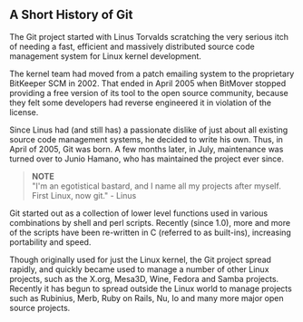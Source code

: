 <!--
SPDX-FileCopyrightText: 2008 Scott Chacon <schacon@gmail.com>

SPDX-License-Identifier: CC-BY-SA-3.0
-->

## A Short History of Git

The Git project started
with Linus Torvalds scratching the very serious itch of needing a fast,
efficient and massively distributed source code management system
for Linux kernel development.

The kernel team had moved from a patch emailing system
to the proprietary BitKeeper SCM in 2002.
That ended in April 2005 when BitMover stopped providing a free version of its tool
to the open source community,
because they felt some developers had reverse engineered it
in violation of the license.

Since Linus had (and still has)
a passionate dislike of just about all existing source code management systems,
he decided to write his own.
Thus,
in April of 2005,
Git was born.
A few months later,
in July,
maintenance was turned over to Junio Hamano,
who has maintained the project ever since.

> **NOTE** \
"I'm an egotistical bastard,
and I name all my projects after myself.
First Linux,
now git." - Linus

Git started out as a collection of lower level functions
used in various combinations by shell and perl scripts.
Recently (since 1.0),
more and more of the scripts have been re-written in C
(referred to as built-ins),
increasing portability and speed.

Though originally used for just the Linux kernel,
the Git project spread rapidly,
and quickly became used to manage a number of other Linux projects,
such as the X.org,
Mesa3D,
Wine,
Fedora and Samba projects.
Recently it has begun to spread outside the Linux world
to manage projects such as Rubinius,
Merb,
Ruby on Rails,
Nu,
Io and many more major open source projects.
